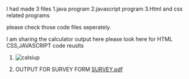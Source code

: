 I had made 3 files 
1.java program
2.javascript program
3.Html and css related programs

please check those code files seperately.

I am sharing the calculator output here please look here for HTML CSS,JAVASCRIPT code reuslts

1. ![calsiup](https://github.com/Ram9849/CloudVedana/assets/77525431/e02ad286-c372-4876-b576-0dc0c8000a87)



2. OUTPUT FOR SURVEY FORM
   [SURVEY.pdf](https://github.com/Ram9849/CloudVedana/files/12892328/SURVEY.pdf)
